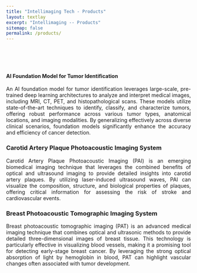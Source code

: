 ```yaml
---
title: "Intellimaging Tech - Products"
layout: textlay
excerpt: "Intellimaging -- Products"
sitemap: false
permalink: /products/
---
```




<br/>
<br/>
<br/>
<!--# products-->

<h4>AI Foundation Model for Tumor Identification</h4>
<p style="text-align: justify;">An AI foundation model for tumor identification leverages large-scale, pre-trained deep learning architectures to analyze and interpret medical images, including MRI, CT, PET, and histopathological scans. These models utilize state-of-the-art techniques to identify, classify, and characterize tumors, offering robust performance across various tumor types, anatomical locations, and imaging modalities. By generalizing effectively across diverse clinical scenarios, foundation models significantly enhance the accuracy and efficiency of cancer detection.</p>

<h3>Carotid Artery Plaque Photoacoustic Imaging System</h3>
<p style="text-align: justify;">Carotid Artery Plaque Photoacoustic Imaging (PAI) is an emerging biomedical imaging technique that leverages the combined benefits of optical and ultrasound imaging to provide detailed insights into carotid artery plaques. By utilizing laser-induced ultrasound waves, PAI can visualize the composition, structure, and biological properties of plaques, offering critical information for assessing the risk of stroke and cardiovascular events.</p>

<h3>Breast Photoacoustic Tomographic Imaging System</h3>
<p style="text-align: justify;">Breast photoacoustic tomographic imaging (PAT) is an advanced medical imaging technique that combines optical and ultrasonic methods to provide detailed three-dimensional images of breast tissue. This technology is particularly effective in visualizing blood vessels, making it a promising tool for detecting early-stage breast cancer. By leveraging the strong optical absorption of light by hemoglobin in blood, PAT can highlight vascular changes often associated with tumor development.</p>




